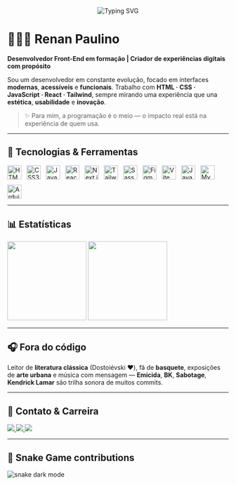 <p align="center">
  <img
    src="https://readme-typing-svg.demolab.com?font=Fira+Code&duration=3000&pause=1000&color=FFA500&vCenter=true&width=1000&height=45&lines=Ol%C3%A1%2C+eu+sou+o+Renan+Paulino!;Desenvolvedor+Front-End+em+forma%C3%A7%C3%A3o.;Apaixonado+por+UI%2FUX+e+projetos+com+prop%C3%B3sito."
    alt="Typing SVG"
  />
</p>

# 🧑🏽‍💻 Renan Paulino

**Desenvolvedor Front-End em formação | Criador de experiências digitais com propósito**

Sou um desenvolvedor em constante evolução, focado em interfaces **modernas**, **acessíveis** e **funcionais**. Trabalho com **HTML · CSS · JavaScript · React · Tailwind**, sempre mirando uma experiência que una **estética**, **usabilidade** e **inovação**.

> ✨ Para mim, a programação é o meio — o impacto real está na experiência de quem usa.

---

## 🧰 Tecnologias & Ferramentas

<div style="display:flex;flex-wrap:wrap;gap:12px">

<img src="https://cdn.jsdelivr.net/gh/devicons/devicon@latest/icons/html5/html5-original.svg" title="HTML5" width="32"/>
<img src="https://cdn.jsdelivr.net/gh/devicons/devicon@latest/icons/css3/css3-original.svg" title="CSS3" width="32"/>
<img src="https://cdn.jsdelivr.net/gh/devicons/devicon@latest/icons/javascript/javascript-original.svg" title="JavaScript" width="32"/>
<img src="https://cdn.jsdelivr.net/gh/devicons/devicon@latest/icons/react/react-original.svg" title="React" width="32"/>
<img src="https://cdn.jsdelivr.net/gh/devicons/devicon@latest/icons/nextjs/nextjs-original.svg" title="Next.js" width="32"/>
<img src="https://cdn.jsdelivr.net/gh/devicons/devicon@latest/icons/tailwindcss/tailwindcss-original.svg" title="Tailwind CSS" width="32"/>
<img src="https://cdn.jsdelivr.net/gh/devicons/devicon@latest/icons/sass/sass-original.svg" title="Sass" width="32"/>
<img src="https://cdn.jsdelivr.net/gh/devicons/devicon@latest/icons/figma/figma-original.svg" title="Figma" width="32"/>
<img src="https://cdn.jsdelivr.net/gh/devicons/devicon@latest/icons/vitejs/vitejs-original.svg" title="Vite" width="32"/>
<img src="https://cdn.jsdelivr.net/gh/devicons/devicon@latest/icons/java/java-original.svg" title="Java" width="32"/>
<img src="https://cdn.jsdelivr.net/gh/devicons/devicon@latest/icons/mysql/mysql-original-wordmark.svg" title="MySQL" width="32"/>
<img src="https://cdn.jsdelivr.net/gh/devicons/devicon@latest/icons/arduino/arduino-original.svg" title="Arduino" width="32"/>

</div>

---

## 📊 Estatísticas

<p align="left">
  <img height="180em" src="https://github-readme-stats-sigma-five.vercel.app/api?username=devRenanPaulino&show_icons=true&theme=tokyonight&locale=pt-br&hide_title=true" />
  <img height="180em" src="https://github-readme-stats.vercel.app/api/top-langs/?username=devRenanPaulino&theme=tokyonight&layout=compact&langs_count=6&hide_title=true" />
</p>

---

## 🎧 Fora do código

Leitor de **literatura clássica** (Dostoiévski ❤️), fã de **basquete**, exposições de **arte urbana** e música com mensagem — **Emicida**, **BK**, **Sabotage**, **Kendrick Lamar** são trilha sonora de muitos commits.

---

## 🤝 Contato & Carreira

<a href="https://www.linkedin.com/in/renansilvapaulino" target="_blank">
  <img src="https://img.shields.io/badge/LinkedIn-0A66C2?style=for-the-badge&logo=linkedin&logoColor=white" />
</a>
<a href="https://github.com/devRenanPaulino" target="_blank">
  <img src="https://img.shields.io/badge/GitHub-000?style=for-the-badge&logo=github&logoColor=white" />
</a>
<a href="https://devrenanpaulino.github.io/Mapa-de-Carreira/" target="_blank">
  <img src="https://img.shields.io/badge/Mapa%20de%20Carreira-FFA500?style=for-the-badge&logo=target&logoColor=white" />
</a>

---

## 🐍 Snake Game contributions

<img src="https://raw.githubusercontent.com/devRenanPaulino/devRenanPaulino/main/github-contribution-grid-snake-dark.svg" alt="snake dark mode" alt="meus commits"/>
